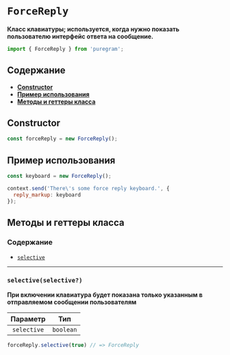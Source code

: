 # `ForceReply`

**Класс клавиатуры; используется, когда нужно показать пользователю интерфейс ответа на сообщение.**

```js
import { ForceReply } from 'puregram';
```

## Содержание

* [**Constructor**](#constructor)
* [**Пример использования**](#пример-использования)
* [**Методы и геттеры класса**](#методы-и-геттеры-класса)

## Constructor

```js
const forceReply = new ForceReply();
```

## Пример использования

```js
const keyboard = new ForceReply();

context.send('There\'s some force reply keyboard.', {
  reply_markup: keyboard
});
```

## Методы и геттеры класса

### Содержание

* [`selective`](#selectiveselective)

---

### `selective(selective?)`

**При включении клавиатура будет показана только указанным в отправляемом сообщении пользователям**

|  Параметр   |    Тип    |
| :---------: | :-------: |
| `selective` | `boolean` |

```ts
forceReply.selective(true) // => ForceReply
```
